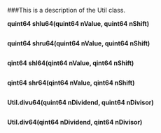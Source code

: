 ###This is a description of the Util class.

**quint64 shlu64(quint64 nValue, quint64 nShift)**

```
```
**quint64 shru64(quint64 nValue, quint64 nShift)**

```
```
**qint64 shl64(qint64 nValue, qint64 nShift)**

```
```
**qint64 shr64(qint64 nValue, qint64 nShift)**

```
```
**Util.divu64(quint64 nDividend, quint64 nDivisor)**

```
```
**Util.div64(qint64 nDividend, qint64 nDivisor)**

```
```
